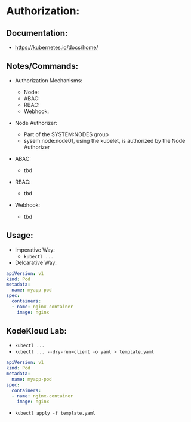 # Authorization:
## Documentation:
- https://kubernetes.io/docs/home/

## Notes/Commands:
- Authorization Mechanisms:
  - Node:
  - ABAC:
  - RBAC:
  - Webhook:

- Node Authorizer:
  - Part of the SYSTEM:NODES group
  - sysem:node:node01, using the kubelet, is authorized by the Node Authorizer
- ABAC:
  - tbd
- RBAC:
  - tbd
- Webhook:
  - tbd












## Usage:
- Imperative Way:
  - `kubectl ...`
- Delcarative Way:
```yaml
apiVersion: v1
kind: Pod
metadata:
  name: myapp-pod
spec:
  containers:
  - name: nginx-container
    image: nginx
```

## KodeKloud Lab:
- `kubectl ...`
- `kubectl ... --dry-run=client -o yaml > template.yaml`
```yaml
apiVersion: v1
kind: Pod
metadata:
  name: myapp-pod
spec:
  containers:
  - name: nginx-container
    image: nginx
```
- `kubectl apply -f template.yaml`
